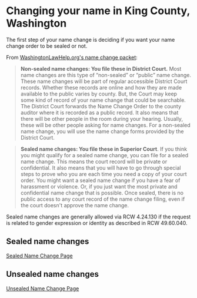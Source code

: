 # Changing your name in King County, Washington


The first step of your name change is deciding if you want your name change order to be sealed or not.

From [WashingtonLawHelp.org's name change packet](https://www.washingtonlawhelp.org/files/C9D2EA3F-0350-D9AF-ACAE-BF37E9BC9FFA/attachments/392DF2A7-D062-2F32-194A-DF77898A9812/3400en_how-to-get-a-name-change-in-washington-state.pdf):
> **Non-sealed name changes: You file these in District Court.** Most name changes are this
type of “non-sealed” or “public” name change. These name changes will be part of regular
accessible District Court records. Whether these records are online and how they are made
available to the public varies by county. But, the Court may keep some kind of record of
your name change that could be searchable. The District Court forwards the Name Change
Order to the county auditor where it is recorded as a public record. It also means that there
will be other people in the room during your hearing. Usually, these will be other people
asking for name changes. For a non-sealed name change, you will use the name change
forms provided by the District Court.

> **Sealed name changes: You file these in Superior Court**. If you think you might qualify
for a sealed name change, you can file for a sealed name change. This means the court
record will be private or confidential. It also means that you will have to go through special
steps to prove who you are each time you need a copy of your court order. You might want
a sealed name change if you have a fear of harassment or violence. Or, if you just want the
most private and confidential name change that is possible. Once sealed, there is no public
access to any court record of the name change filing, even if the court doesn't approve the
name change.

Sealed name changes are generally allowed via RCW 4.24.130 if the request is related to gender expression or identity as described in RCW 49.60.040.

## Sealed name changes
[Sealed Name Change Page](sealed_name_changes.md)

## Unsealed name changes
[Unsealed Name Change Page](unsealed_name_changes.md)